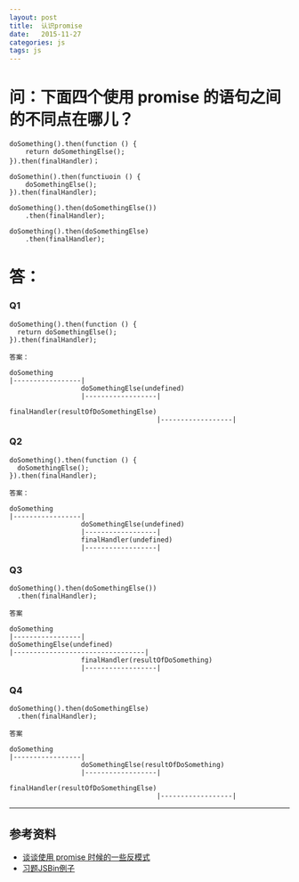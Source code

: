 ```yaml
---
layout: post
title:  认识promise
date:   2015-11-27
categories: js
tags: js
---
```


# 问：下面四个使用 promise 的语句之间的不同点在哪儿？

    doSomething().then(function () {
        return doSomethingElse();
    }).then(finalHandler)；

    doSomethin().then(functiuoin () {
        doSomethingElse();
    }).then(finalHandler);

    doSomething().then(doSomethingElse())
        .then(finalHandler);

    doSomething().then(doSomethingElse)
        .then(finalHandler);

# 答：

### Q1

    doSomething().then(function () {
      return doSomethingElse();
    }).then(finalHandler);

    答案：

    doSomething
    |-----------------|
                      doSomethingElse(undefined)
                      |------------------|
                                         finalHandler(resultOfDoSomethingElse)
                                         |------------------|
### Q2

    doSomething().then(function () {
      doSomethingElse();
    }).then(finalHandler);

    答案：

    doSomething
    |-----------------|
                      doSomethingElse(undefined)
                      |------------------|
                      finalHandler(undefined)
                      |------------------|
### Q3

    doSomething().then(doSomethingElse())
      .then(finalHandler);

    答案

    doSomething
    |-----------------|
    doSomethingElse(undefined)
    |---------------------------------|
                      finalHandler(resultOfDoSomething)
                      |------------------|
### Q4

    doSomething().then(doSomethingElse)
      .then(finalHandler);

    答案

    doSomething
    |-----------------|
                      doSomethingElse(resultOfDoSomething)
                      |------------------|
                                         finalHandler(resultOfDoSomethingElse)
                                         |------------------|

- - -


## 参考资料
* [谈谈使用 promise 时候的一些反模式](http://efe.baidu.com/blog/promises-anti-pattern/)
* [习题JSBin例子](http://jsbin.com/tuqukakawo/1/edit?js,console,output)